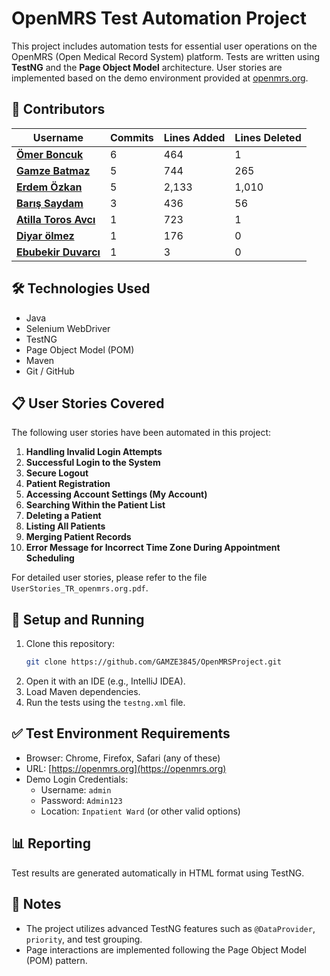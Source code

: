# OpenMRS Test Automation Project

This project includes automation tests for essential user operations on the OpenMRS (Open Medical Record System) platform. Tests are written using **TestNG** and the **Page Object Model** architecture. User stories are implemented based on the demo environment provided at [openmrs.org](https://openmrs.org).

## 👥 Contributors

| Username            | Commits       | Lines Added     | Lines Deleted   |
|---------------------|---------------|------------------|------------------|
| **[Ömer Boncuk](https://github.com/palanque92)**       | 6             | 464              | 1                |
| **[Gamze Batmaz](https://github.com/GAMZE3845/)**         | 5             | 744              | 265              |
| **[Erdem Özkan](https://github.com/ErdemOzkann)**        | 5             | 2,133            | 1,010            |
| **[Barış Saydam](https://github.com/BarisSaydam)**       | 3             | 436              | 56              |
| **[Atilla Toros Avcı](https://github.com/AtillaTorosAvci)**    | 1             | 723              | 1                |
|**[Diyar ölmez](https://github.com/diyarolmezz)**       | 1             | 176              | 0                |
| **[Ebubekir Duvarcı](https://github.com/Ebubekir2025)**      | 1             | 3                | 0                |

## 🛠 Technologies Used

- Java
- Selenium WebDriver
- TestNG
- Page Object Model (POM)
- Maven
- Git / GitHub

## 📋 User Stories Covered

The following user stories have been automated in this project:

1. **Handling Invalid Login Attempts**
2. **Successful Login to the System**
3. **Secure Logout**
4. **Patient Registration**
5. **Accessing Account Settings (My Account)**
6. **Searching Within the Patient List**
7. **Deleting a Patient**
8. **Listing All Patients**
9. **Merging Patient Records**
10. **Error Message for Incorrect Time Zone During Appointment Scheduling**

For detailed user stories, please refer to the file `UserStories_TR_openmrs.org.pdf`.

## 🚀 Setup and Running

1. Clone this repository:
   ```bash
   git clone https://github.com/GAMZE3845/OpenMRSProject.git
   ```
2. Open it with an IDE (e.g., IntelliJ IDEA).
3. Load Maven dependencies.
4. Run the tests using the `testng.xml` file.

## ✅ Test Environment Requirements

- Browser: Chrome, Firefox, Safari (any of these)
- URL: [https://openmrs.org](https://openmrs.org)
- Demo Login Credentials:
  - Username: `admin`
  - Password: `Admin123`
  - Location: `Inpatient Ward` (or other valid options)

## 📊 Reporting

Test results are generated automatically in HTML format using TestNG.

## 📌 Notes

- The project utilizes advanced TestNG features such as `@DataProvider`, `priority`, and test grouping.
- Page interactions are implemented following the Page Object Model (POM) pattern.
